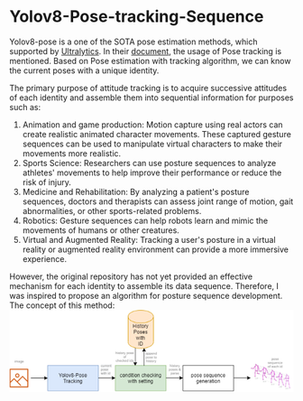# Yolov8-Pose-tracking-Sequence

Yolov8-pose is a one of the SOTA pose estimation methods, which supported by [Ultralytics](https://github.com/ultralytics).
In their [document]([https://docs.ultralytics.com/tasks/pose/#models](https://docs.ultralytics.com/modes/track/)), the usage of Pose tracking is mentioned.
Based on Pose estimation with tracking algorithm, we can know the current poses with a unique identity. 

The primary purpose of attitude tracking is to acquire successive attitudes of each identity and assemble them into sequential information for purposes such as:
1. Animation and game production: Motion capture using real actors can create realistic animated character movements. These captured gesture sequences can be used to manipulate virtual characters to make their movements more realistic.
2. Sports Science: Researchers can use posture sequences to analyze athletes' movements to help improve their performance or reduce the risk of injury.
3. Medicine and Rehabilitation: By analyzing a patient's posture sequences, doctors and therapists can assess joint range of motion, gait abnormalities, or other sports-related problems.
4. Robotics: Gesture sequences can help robots learn and mimic the movements of humans or other creatures.
5. Virtual and Augmented Reality: Tracking a user's posture in a virtual reality or augmented reality environment can provide a more immersive experience.

However, the original repository has not yet provided an effective mechanism for each identity to assemble its data sequence.
Therefore, I was inspired to propose an algorithm for posture sequence development.
The concept of this method:
![Concept of this method](https://github.com/JacobChen1998/Real-Time-Yolov8-Pose-tracking-Sequence/blob/main/pose_track_illustruction.png)
